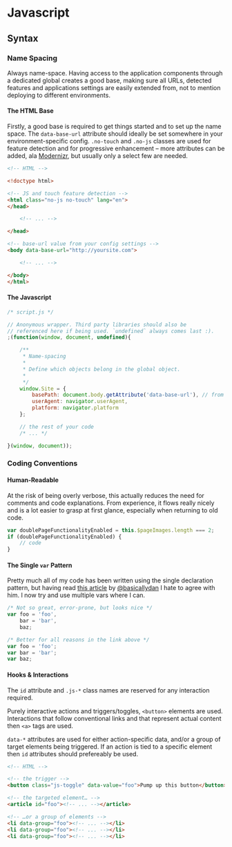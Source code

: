 # Javascript

## Syntax

### Name Spacing

Always name-space. Having access to the application components through a dedicated global creates a good base, making sure all URLs, detected features and applications settings are easily extended from, not to mention deploying to different environments.

#### The HTML Base

Firstly, a good base is required to get things started and to set up the name space. The `data-base-url` attribute should ideally be set somewhere in your environment-specific config. `.no-touch` and `.no-js` classes are used for feature detection and for progressive enhancement – more attributes can be added, ala [Modernizr](http://modernizr.com/), but usually only a select few are needed.

```html
<!-- HTML -->

<!doctype html>

<!-- JS and touch feature detection -->
<html class="no-js no-touch" lang="en">
</head>

	<!-- ... -->

</head>

<!-- base-url value from your config settings -->
<body data-base-url="http://yoursite.com">

	<!-- ... -->

</body>
</html>

```

#### The Javascript

```js
/* script.js */

// Anonymous wrapper. Third party libraries should also be
// referenced here if being used. `undefined` always comes last :).
;(function(window, document, undefined){

	/**
	 * Name-spacing
	 *
	 * Define which objects belong in the global object.
	 *
	 */
	window.Site = {
		basePath: document.body.getAttribute('data-base-url'), // from our HTML example above
		userAgent: navigator.userAgent,
		platform: navigator.platform
	};

	// the rest of your code
	/* ... */

}(window, document));

```

### Coding Conventions

#### Human-Readable

At the risk of being overly verbose, this actually reduces the need for comments and code explanations. From experience, it flows really nicely and is a lot easier to grasp at first glance, especially when returning to old code.

```js
var doublePageFunctionalityEnabled = this.$pageImages.length === 2;
if (doublePageFunctionalityEnabled) {
    // code
}
```

#### The Single `var` Pattern
Pretty much all of my code has been written using the single declaration pattern, but having read [this article](http://danielhough.co.uk/blog/single-var-pattern-rant) by [@basicallydan](http://twitter.com/basicallydan) I hate to agree with him. I now try and use multiple vars where I can.

```js
/* Not so great, error-prone, but looks nice */
var foo = 'foo',
	bar = 'bar',
	baz;

/* Better for all reasons in the link above */
var foo = 'foo';
var bar = 'bar';
var baz;

```

#### Hooks & Interactions

The `id` attribute and `.js-*` class names are reserved for any interaction required.

Purely interactive actions and triggers/toggles, `<button>` elements are used. Interactions that follow conventional links and that represent actual content then `<a>` tags are used.

`data-*` attributes are used for either action-specific data, and/or a group of target elements being triggered. If an action is tied to a specific element then `id` attributes should prefereably be used.

```html
<!-- HTML -->

<!-- the trigger -->
<button class="js-toggle" data-value="foo">Pump up this button</button>

<!-- the targeted element… -->
<article id="foo"><!-- ... --></article>

<!-- …or a group of elements -->
<li data-group="foo"><!-- ... --></li>
<li data-group="foo"><!-- ... --></li>
<li data-group="foo"><!-- ... --></li>
```
